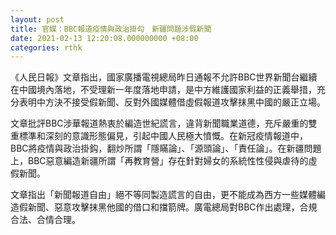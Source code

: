 ```yaml
---
layout: post
title: 官媒：BBC報道疫情與政治掛勾　新疆問題涉假新聞
date: 2021-02-13 12:20:08.000000000 +08:00
categories: rthk
---
```


《人民日報》文章指出，國家廣播電視總局昨日通報不允許BBC世界新聞台繼續在中國境內落地，不受理新一年度落地申請，是中方維護國家利益的正義舉措，充分表明中方決不接受假新聞、反對外國媒體借虛假報道攻擊抹黑中國的嚴正立場。

文章批評BBC涉華報道熱衷於編造世紀謊言，違背新聞職業道德，充斥嚴重的雙重標準和深刻的意識形態偏見，引起中國人民極大憤慨。在新冠疫情報道中，BBC將疫情與政治掛鈎，翻炒所謂「隱瞞論」、「源頭論」、「責任論」。在新疆問題上，BBC惡意編造新疆所謂「再教育營」存在針對婦女的系統性性侵與虐待的虛假新聞。

文章指出「新聞報道自由」絕不等同製造謊言的自由，更不能成為西方一些媒體編造假新聞、惡意攻擊抹黑他國的借口和擋箭牌。廣電總局對BBC作出處理，合規合法、合情合理。
